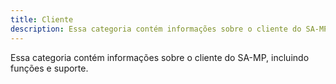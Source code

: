 ```yaml
---
title: Cliente
description: Essa categoria contém informações sobre o cliente do SA-MP, incluindo funções e suporte.
---
```


Essa categoria contém informações sobre o cliente do SA-MP, incluindo funções e suporte.

